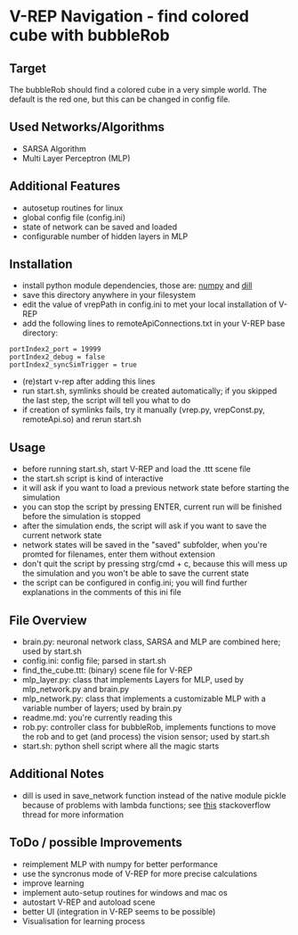 V-REP Navigation - find colored cube with bubbleRob
===================================================

Target
------
The bubbleRob should find a colored cube in a very simple world. The default is the red one, but this can be changed in config file.

Used Networks/Algorithms
------------------------
* SARSA Algorithm
* Multi Layer Perceptron (MLP)

Additional Features
-------------------
* autosetup routines for linux
* global config file (config.ini)
* state of network can be saved and loaded
* configurable number of hidden layers in MLP

Installation
------------
* install python module dependencies, those are: [numpy](http://www.numpy.org/) and [dill](https://pypi.python.org/pypi/dill)
* save this directory anywhere in your filesystem
* edit the value of vrepPath in config.ini to met your local installation of V-REP
* add the following lines to remoteApiConnections.txt in your V-REP base directory: 
```
portIndex2_port = 19999
portIndex2_debug = false
portIndex2_syncSimTrigger = true
```
* (re)start v-rep after adding this lines
* run start.sh, symlinks should be created automatically; if you skipped the last step, the script will tell you what to do
* if creation of symlinks fails, try it manually (vrep.py, vrepConst.py, remoteApi.so) and rerun start.sh

Usage
-----
* before running start.sh, start V-REP and load the .ttt scene file
* the start.sh script is kind of interactive
* it will ask if you want to load a previous network state before starting the simulation
* you can stop the script by pressing ENTER, current run will be finished before the simulation is stopped
* after the simulation ends, the script will ask if you want to save the current network state
* network states will be saved in the "saved" subfolder, when you're promted for filenames, enter them without extension
* don't quit the script by pressing strg/cmd + c, because this will mess up the simulation and you won't be able to save the current state 
* the script can be configured in config.ini; you will find further explanations in the comments of this ini file

File Overview
-------------
* brain.py: neuronal network class, SARSA and MLP are combined here; used by start.sh
* config.ini: config file; parsed in start.sh
* find_the_cube.ttt: (binary) scene file for V-REP
* mlp_layer.py: class that implements Layers for MLP, used by mlp_network.py and brain.py
* mlp_network.py: class that implements a customizable MLP with a variable number of layers; used by brain.py
* readme.md: you're currently reading this
* rob.py: controller class for bubbleRob, implements functions to move the rob and to get (and process) the vision sensor; used by start.sh
* start.sh: python shell script where all the magic starts

Additional Notes
----------------
* dill is used in save_network function instead of the native module pickle because of problems with lambda functions; see [this](http://stackoverflow.com/q/16626429/2236166) stackoverflow thread for more information

ToDo / possible Improvements
----------------------------
* reimplement MLP with numpy for better performance
* use the syncronus mode of V-REP for more precise calculations
* improve learning 
* implement auto-setup routines for windows and mac os
* autostart V-REP and autoload scene
* better UI (integration in V-REP seems to be possible)
* Visualisation for learning process

